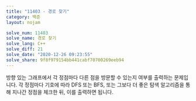 ```yaml
---
title: "11403 - 경로 찾기"
category: 백준
layout: nojam

solve_num: 11403
solve_name: 경로 찾기
solve_lang: C++
solve_diff: 21
solve_date: "2020-12-26 09:23:55"
solve_share: 9f8f979154bb441cabf70700269eeb94
---
```


방향 있는 그래프에서 각 정점마다 다른 점을 방문할 수 있는지 여부를 출력하는 문제입니다. 각 정점마다 기호에 따라 DFS 또는 BFS, 또는 그보다 더 좋은 탐색 알고리즘을 통해 지나간 정점을 체크한 뒤, 이를 출력하면 됩니다.
